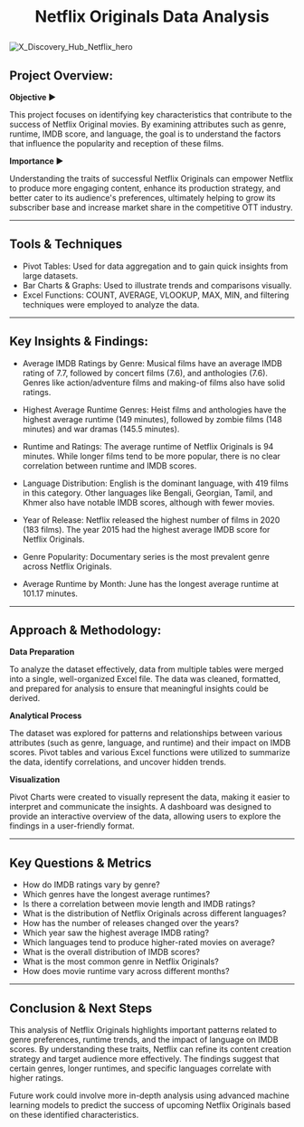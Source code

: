 # <p align="center">Netflix Originals Data Analysis</p>
![X_Discovery_Hub_Netflix_hero](https://github.com/user-attachments/assets/a790d5ac-e7f1-4781-b8c5-50f0a69b44c0)
## Project Overview:

**Objective ▶️**

This project focuses on identifying key characteristics that contribute to the success of Netflix Original movies. By examining attributes such as genre, runtime, IMDB score, and language, the goal is to understand the factors that influence the popularity and reception of these films.

**Importance ▶️**

Understanding the traits of successful Netflix Originals can empower Netflix to produce more engaging content, enhance its production strategy, and better cater to its audience's preferences, ultimately helping to grow its subscriber base and increase market share in the competitive OTT industry.

---
## Tools & Techniques

- Pivot Tables: Used for data aggregation and to gain quick insights from large datasets.
- Bar Charts & Graphs: Used to illustrate trends and comparisons visually.
- Excel Functions: COUNT, AVERAGE, VLOOKUP, MAX, MIN, and filtering techniques were employed to analyze the data.

---
## Key Insights & Findings:

- Average IMDB Ratings by Genre: Musical films have an average IMDB rating of 7.7, followed by concert films (7.6), and anthologies (7.6). Genres like action/adventure films and making-of films also have solid ratings.

- Highest Average Runtime Genres: Heist films and anthologies have the highest average runtime (149 minutes), followed by zombie films (148 minutes) and war dramas (145.5 minutes).

- Runtime and Ratings: The average runtime of Netflix Originals is 94 minutes. While longer films tend to be more popular, there is no clear correlation between runtime and IMDB scores.

- Language Distribution: English is the dominant language, with 419 films in this category. Other languages like Bengali, Georgian, Tamil, and Khmer also have notable IMDB scores, although with fewer movies.

- Year of Release: Netflix released the highest number of films in 2020 (183 films). The year 2015 had the highest average IMDB score for Netflix Originals.

- Genre Popularity: Documentary series is the most prevalent genre across Netflix Originals.

- Average Runtime by Month: June has the longest average runtime at 101.17 minutes.

---
## Approach & Methodology:
**Data Preparation**

To analyze the dataset effectively, data from multiple tables were merged into a single, well-organized Excel file. The data was cleaned, formatted, and prepared for analysis to ensure that meaningful insights could be derived.

**Analytical Process**

The dataset was explored for patterns and relationships between various attributes (such as genre, language, and runtime) and their impact on IMDB scores.
Pivot tables and various Excel functions were utilized to summarize the data, identify correlations, and uncover hidden trends.

**Visualization**

Pivot Charts were created to visually represent the data, making it easier to interpret and communicate the insights.
A dashboard was designed to provide an interactive overview of the data, allowing users to explore the findings in a user-friendly format.

---

## Key Questions & Metrics
- How do IMDB ratings vary by genre?
- Which genres have the longest average runtimes?
- Is there a correlation between movie length and IMDB ratings?
- What is the distribution of Netflix Originals across different languages?
- How has the number of releases changed over the years?
- Which year saw the highest average IMDB rating?
- Which languages tend to produce higher-rated movies on average?
- What is the overall distribution of IMDB scores?
- What is the most common genre in Netflix Originals?
- How does movie runtime vary across different months?

---

## Conclusion & Next Steps
This analysis of Netflix Originals highlights important patterns related to genre preferences, runtime trends, and the impact of language on IMDB scores. By understanding these traits, Netflix can refine its content creation strategy and target audience more effectively. The findings suggest that certain genres, longer runtimes, and specific languages correlate with higher ratings.

Future work could involve more in-depth analysis using advanced machine learning models to predict the success of upcoming Netflix Originals based on these identified characteristics.



